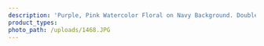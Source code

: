 ```yaml
---
description: 'Purple, Pink Watercolor Floral on Navy Background. Double Brushed Poly'
product_types:
photo_path: /uploads/1468.JPG
---
```

